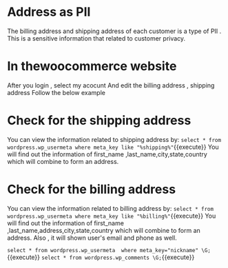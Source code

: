 # Address as PII
The billing address and shipping address of each customer is a type of PII . This is a sensitive information that related to customer privacy.



# In thewoocommerce website
After you login , select my acocunt
And edit the billing address , shipping address
Follow the below example
# Check for the shipping address
You can view the information related to shipping address by:
 `select * from wordpress.wp_usermeta where meta_key like "%shipping%"`{{execute}}
 You will find out the information of first_name ,last_name,city,state,country
 which will combine to form an address.


# Check for the billing address
 You can view the information related to billing address by:
 `select * from wordpress.wp_usermeta where meta_key like "%billing%"`{{execute}}
 You will find out the information of first_name ,last_name,address,city,state,country
 which will combine to form an address.
Also , it will shown user's email and phone as well.



 `select * from wordpress.wp_usermeta  where meta_key="nickname" \G;`{{execute}}
`select * from wordpress.wp_comments \G;`{{execute}}











